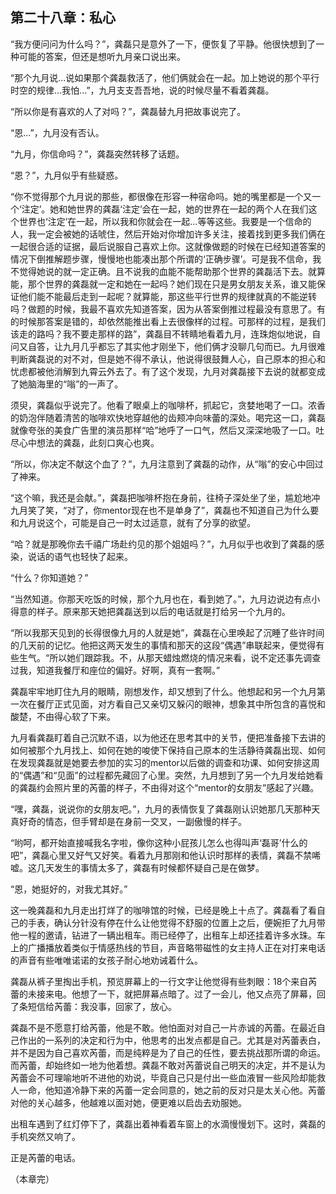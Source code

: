 第二十八章：私心
------

“我方便问问为什么吗？”，龚磊只是意外了一下，便恢复了平静。他很快想到了一种可能的答案，但还是想听九月亲口说出来。

“那个九月说...说如果那个龚磊救活了，他们俩就会在一起。加上她说的那个平行时空的规律...我怕...”，九月支支吾吾地，说的时候尽量不看着龚磊。

“所以你是有喜欢的人了对吗？”，龚磊替九月把故事说完了。

“恩...”，九月没有否认。

“九月，你信命吗？”，龚磊突然转移了话题。

“恩？”，九月似乎有些疑惑。

“你不觉得那个九月说的那些，都很像在形容一种宿命吗。她的嘴里都是一个又一个‘注定’。她和她世界的龚磊‘注定’会在一起，她的世界在一起的两个人在我们这个世界也‘注定’在一起，所以我和你就会在一起...等等这些。我要是一个信命的人，我一定会被她的话唬住，然后开始对你增加许多关注，接着找到更多我们俩在一起很合适的证据，最后说服自己喜欢上你。这就像做题的时候在已经知道答案的情况下倒推解题步骤，慢慢地也能凑出那个所谓的‘正确步骤’。可是我不信命，我不觉得她说的就一定正确。且不说我的血能不能帮助那个世界的龚磊活下去。就算能，那个世界的龚磊就一定和她在一起吗？她们现在只是男女朋友关系，谁又能保证他们能不能最后走到一起呢？就算能，那这些平行世界的规律就真的不能逆转吗？做题的时候，我最不喜欢先知道答案，因为从答案倒推过程最没有意思了。有的时候那答案是错的，却依然能推出看上去很像样的过程。可那样的过程，是我们该走的路吗？我不要走那样的路”，龚磊目不转睛地看着九月，连珠炮似地说，自问又自答，让九月几乎都忘了其实他才刚坐下，他们俩才没聊几句而已。九月很难判断龚磊说的对不对，但是她不得不承认，他说得很鼓舞人心，自己原本的担心和忧虑都被他消解到九霄云外去了。有了这个发现，九月对龚磊接下去说的就都变成了她脑海里的“嗡”的一声了。

须臾，龚磊似乎说完了。他看了眼桌上的咖啡杯，抓起它，贪婪地喝了一口。浓香的奶泡伴随着清苦的咖啡欢快地穿越他的齿颊冲向味蕾的深处。喝完这一口，龚磊就像夸张的美食广告里的演员那样“哈”地呼了一口气，然后又深深地吸了一口。吐尽心中想法的龚磊，此刻口爽心也爽。

“所以，你决定不献这个血了？”，九月注意到了龚磊的动作，从“嗡”的安心中回过了神来。

“这个嘛，我还是会献。”，龚磊把咖啡杯抱在身前，往椅子深处坐了坐，尴尬地冲九月笑了笑，“对了，你mentor现在也不是单身了”，龚磊也不知道自己为什么要和九月说这个，可能是自己一时太过适意，就有了分享的欲望。

“哈？就是那晚你去千禧广场赴约见的那个姐姐吗？”，九月似乎也收到了龚磊的感染，说话的语气也轻快了起来。

“什么？你知道她？”

“当然知道。你那天吃饭的时候，那个九月也在，看到她了。”，九月边说边有点小得意的样子。原来那天她把龚磊送到以后的电话就是打给另一个九月的。

“所以我那天见到的长得很像九月的人就是她”，龚磊在心里唤起了沉睡了些许时间的几天前的记忆。他把这两天发生的事情和那天的这段“偶遇”串联起来，便觉得有些生气。“所以她们跟踪我。不，从那天蜡烛燃烧的情况来看，说不定还事先调查过我，知道我餐厅和座位的偏好。好啊，真有一套啊。”

龚磊牢牢地盯住九月的眼睛，刚想发作，却又想到了什么。他想起和另一个九月第一次在餐厅正式见面，对方看自己又亲切又躲闪的眼神，想象其中所包含的喜悦和酸楚，不由得心软了下来。

九月看龚磊盯着自己沉默不语，以为他还在思考其中的关节，便把准备接下去讲的如何被那个九月找上、如何在她的唆使下保持自己原本的生活静待龚磊出现、如何在发现龚磊就是她要去参加的实习的mentor以后做的调查和功课、如何安排这周的“偶遇”和“见面”的过程都先藏回了心里。突然，九月想到了另一个九月发给她看的龚磊约会照片里的芮蕾的样子，不由得对这个“mentor的女朋友”感起了兴趣。

“嘿，龚磊，说说你的女朋友吧。”，九月的表情恢复了龚磊刚认识她那几天那种天真好奇的情态，但手臂却是在身前一交叉，一副傲慢的样子。

“哟呵，都开始直接喊我名字啦，像你这种小屁孩儿怎么也得叫声‘磊哥’什么的吧”，龚磊心里又好气又好笑。看着九月那刚和他认识时那样的表情，龚磊不禁唏嘘。这几天发生的事情太多了，龚磊有时候都怀疑自己是在做梦。

“恩，她挺好的，对我尤其好。”

这一晚龚磊和九月走出打烊了的咖啡馆的时候，已经是晚上十点了。龚磊看了看自己的手表，确认分针没有停在什么让他觉得不舒服的位置上之后，便婉拒了九月带他一程的邀请，钻进了一辆出租车。雨已经停了，出租车上却还挂着许多水珠。车上的广播播放着类似于情感热线的节目，声音略带磁性的女主持人正在对打来电话的声音有些唯唯诺诺的女孩子耐心地劝诫着什么。

龚磊从裤子里掏出手机，预览屏幕上的一行文字让他觉得有些刺眼：18个来自芮蕾的未接来电。他想了一下，就把屏幕点暗了。过了一会儿，他又点亮了屏幕，回了条短信给芮蕾：我没事，回家了，放心。

龚磊不是不愿意打给芮蕾，他是不敢。他怕面对对自己一片赤诚的芮蕾。在最近自己作出的一系列的决定和行为中，他思考的出发点都是自己。尤其是对芮蕾表白，并不是因为自己喜欢芮蕾，而是纯粹是为了自己的任性，要去挑战那所谓的命运。而芮蕾，却始终如一地为他着想。龚磊不敢对芮蕾说自己明天的决定，并不是认为芮蕾会不可理喻地听不进他的劝说，毕竟自己只是付出一些血液冒一些风险却能救人一命，他知道冷静下来的芮蕾一定会同意的，她之前的反对只是太关心他。芮蕾对他的关心越多，他越难以面对她，便更难以启齿去劝服她。

出租车遇到了红灯停下了，龚磊出着神看着车窗上的水滴慢慢划下。这时，龚磊的手机突然又响了。

正是芮蕾的电话。

（本章完）
